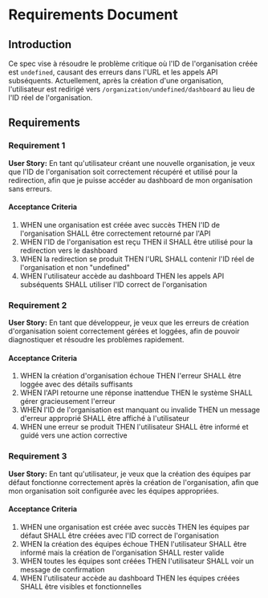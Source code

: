 # Requirements Document

## Introduction

Ce spec vise à résoudre le problème critique où l'ID de l'organisation créée est `undefined`, causant des erreurs dans l'URL et les appels API subséquents. Actuellement, après la création d'une organisation, l'utilisateur est redirigé vers `/organization/undefined/dashboard` au lieu de l'ID réel de l'organisation.

## Requirements

### Requirement 1

**User Story:** En tant qu'utilisateur créant une nouvelle organisation, je veux que l'ID de l'organisation soit correctement récupéré et utilisé pour la redirection, afin que je puisse accéder au dashboard de mon organisation sans erreurs.

#### Acceptance Criteria

1. WHEN une organisation est créée avec succès THEN l'ID de l'organisation SHALL être correctement retourné par l'API
2. WHEN l'ID de l'organisation est reçu THEN il SHALL être utilisé pour la redirection vers le dashboard
3. WHEN la redirection se produit THEN l'URL SHALL contenir l'ID réel de l'organisation et non "undefined"
4. WHEN l'utilisateur accède au dashboard THEN les appels API subséquents SHALL utiliser l'ID correct de l'organisation

### Requirement 2

**User Story:** En tant que développeur, je veux que les erreurs de création d'organisation soient correctement gérées et loggées, afin de pouvoir diagnostiquer et résoudre les problèmes rapidement.

#### Acceptance Criteria

1. WHEN la création d'organisation échoue THEN l'erreur SHALL être loggée avec des détails suffisants
2. WHEN l'API retourne une réponse inattendue THEN le système SHALL gérer gracieusement l'erreur
3. WHEN l'ID de l'organisation est manquant ou invalide THEN un message d'erreur approprié SHALL être affiché à l'utilisateur
4. WHEN une erreur se produit THEN l'utilisateur SHALL être informé et guidé vers une action corrective

### Requirement 3

**User Story:** En tant qu'utilisateur, je veux que la création des équipes par défaut fonctionne correctement après la création de l'organisation, afin que mon organisation soit configurée avec les équipes appropriées.

#### Acceptance Criteria

1. WHEN une organisation est créée avec succès THEN les équipes par défaut SHALL être créées avec l'ID correct de l'organisation
2. WHEN la création des équipes échoue THEN l'utilisateur SHALL être informé mais la création de l'organisation SHALL rester valide
3. WHEN toutes les équipes sont créées THEN l'utilisateur SHALL voir un message de confirmation
4. WHEN l'utilisateur accède au dashboard THEN les équipes créées SHALL être visibles et fonctionnelles
